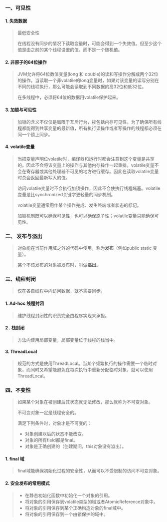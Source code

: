 ### 一、可见性

#### 1. 失效数据

> 最低安全性
>
> 在线程没有同步的情况下读取变量时，可能会得到一个失效值。但至少这个值是由之前的某个线程设置的值，而不是一个随机值。

#### 2. 非原子的64位操作

> JVM允许将64位数值变量(long 和 double)的读和写操作分解成两个32位的操作。当读取一个非volatile的long变量时，如果对该变量的读写分别在不同的线程执行，那么可能会读取到不同数据的高32位和低32位。
>
> 在多线程中，必须将64位的数据用volatile保护起来。

#### 3. 加锁与可见性

> 加锁的含义不仅仅是局限于互斥行为，挨包括内存可见性。为了确保所有线程都能得到共享变量的最新值，所有执行读操作或者写操作的线程都必须在同一个锁上同步。

#### 4. volatile变量

> 当把变量声明位volatile时，编译器和运行时都会注意到这个变量是共享的。因此不会将该变量上的操作与其他内存操作一起重排。volatile变量不会在寄存器或其他处理器不可见的地方进行缓存。因此在读取volatile变量时总会返回最新写入的值。
>
> 访问volatile变量时不会执行加锁操作，因此不会使执行线程堵塞。volatile变量是比synchronized关键字更轻量的同步机制。
>
> volatile变量通常用作某个操作完成、发生终端或者状态的标记。
>
> 加锁机制既可以确保可见性，也可以确保原子性；volatile变量只能确保可见性。

### 二、 发布与溢出

> 对象能在当前作用域之外的代码中使用，称为**发布**（例如public static 变量）。
>
> 某个不该发布的对象被发布时，叫做**溢出**。

### 三、线程封闭

> 仅在各自线程中内访问数据，就不需要同步。

#### 1. Ad-hoc 线程封闭

> 维护线程封闭性的职责完全由程序实现来承担。

#### 2 . 栈封闭

> 方法内使用局部变量，局部变量位于线程的栈当中。

#### 3. ThreadLocal

> 规范的方式是使用ThreadLocal。当某个频繁执行的操作需要一个临时对象，而同时又希望能避免在每次执行中重新分配临时对象，就可以使用ThreadLocal。

### 四、不变性

> 如果某个对象在被创建后其状态就无法修改，那么就称为不可变对象。
>
> 不可变对象一定是线程安全的。
>
> 满足下列条件时，对象才是不可变的：
>
> - 对象创建以后的状态不能改变。
> - 对象的所有field都是final。
> - 对象是正确创建的（创建期间，this对象没有溢出）。

#### 1. final 域

> final域能确保初始化过程的安全性，从而可以不受限制的访问不可变对象。

#### 2. 安全发布的常用模式

> - 在静态初始化函数中初始化一个对象的引用。
> - 将对象的引用保存到volatile类型的域或者AtomicReference对象中。
> - 将对象的引用保存到某个正确构造对象的final域中。
> - 将对象的引用保存到一个由锁保护的域中。



